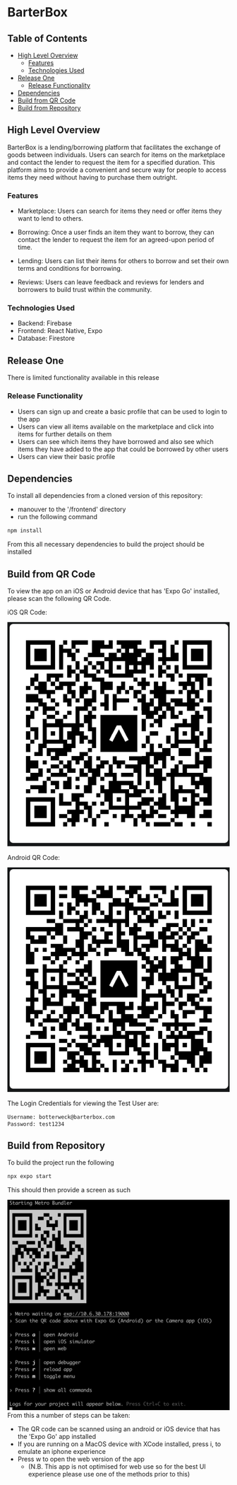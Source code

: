 # BarterBox <!-- omit in toc -->

## Table of Contents <!-- omit in toc -->
- [High Level Overview](#high-level-overview)
  - [Features](#features)
  - [Technologies Used](#technologies-used)
- [Release One](#release-one)
  - [Release Functionality](#release-functionality)
- [Dependencies](#dependencies)
- [Build from QR Code](#build-from-qr-code)
- [Build from Repository](#build-from-repository)

## High Level Overview 
BarterBox is a lending/borrowing platform that facilitates the exchange of goods between individuals. Users can search for items on the marketplace and contact the lender to request the item for a specified duration. This platform aims to provide a convenient and secure way for people to access items they need without having to purchase them outright.

### Features
-  Marketplace: Users can search for items they need or offer items they want to lend to others.

-   Borrowing: Once a user finds an item they want to borrow, they can contact the lender to request the item for an agreed-upon period of time.

-   Lending: Users can list their items for others to borrow and set their own terms and conditions for borrowing.

-   Reviews: Users can leave feedback and reviews for lenders and borrowers to build trust within the community.

### Technologies Used
-   Backend: Firebase
-   Frontend: React Native, Expo
-   Database: Firestore

## Release One
There is limited functionality available in this release

### Release Functionality
-   Users can sign up and create a basic profile that can be used to login to the app
-   Users can view all items available on the marketplace and click into items for further details on them
-   Users can see which items they have borrowed and also see which items they have added to the app that could be borrowed by other users
-   Users can view their basic profile

## Dependencies
To install all dependencies from a cloned version of this repository:
-   manouver to the '/frontend' directory
-   run the following command
```bash
npm install
```

From this all necessary dependencies to build the project should be installed

## Build from QR Code
To view the app on an iOS or Android device that has 'Expo Go' installed, please scan the following QR Code.

iOS QR Code:

![iOS QR Code for App](images/iOSQR.png)

Android QR Code:

![Android QR Code for App](images/androidQR.png)

The Login Credentials for viewing the Test User are:
```
Username: botterweck@barterbox.com
Password: test1234
```

## Build from Repository
To build the project run the following 
```bash
npx expo start
```

This should then provide a screen as such

![Image of Command Line Output](images/QR_Code.png)
From this a number of steps can be taken:

-   The QR code can be scanned using an android or iOS device that has the 'Expo Go' app installed 
-   If you are running on a MacOS device with XCode installed, press i, to emulate an iphone experience
-   Press w to open the web version of the app 
    -   (N.B. This app is not optimised for web use so for the best UI experience please use one of the methods prior to this) 

